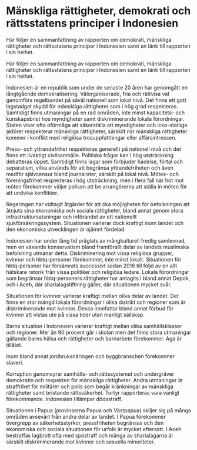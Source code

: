 # Mänskliga rättigheter, demokrati och rättsstatens principer i Indonesien

Här följer en sammanfattning av rapporten om demokrati, mänskliga rättigheter och rättsstatens principer i Indonesien samt en länk till rapporten i sin helhet.

Här följer en sammanfattning av rapporten om demokrati, mänskliga rättigheter och rättsstatens principer i Indonesien samt en länk till rapporten i sin helhet.

Indonesien är en republik som under de senaste 20 åren har genomgått en långtgående demokratisering. Välorganiserade, fria och rättvisa val genomförs regelbundet på såväl nationell som lokal nivå. Det finns ett gott lagstadgat skydd för mänskliga rättigheter som i hög grad respekteras. Samtidigt finns utmaningar på en rad områden, inte minst kapacitets- och kunskapsbrist hos myndigheter samt diskriminerande lokala förordningar. Staten visar ofta oförmåga att säkerställa att myndigheter och icke-statliga aktörer respekterar mänskliga rättigheter, särskilt när mänskliga rättigheter kommer i konflikt med religiösa trosuppfattningar eller affärsintressen.

Press- och yttrandefrihet respekteras generellt på nationell nivå och det finns ett livaktigt civilsamhälle. Politiska frågor kan i hög utsträckning debatteras öppet. Samtidigt finns lagar som förbjuder hädelse, förtal och separatism, vilka används för att begränsa yttrandefriheten och även medför självcensur bland journalister, särskilt på lokal nivå. Mötes- och föreningsfrihet respekteras i hög utsträckning, men i flera fall när hot mot möten förekommer väljer polisen att be arrangörerna att ställa in möten för att undvika konflikter.

Regeringen har vidtagit åtgärder för att öka möjligheten för befolkningen att åtnjuta sina ekonomiska och sociala rättigheter, bland annat genom stora infrastruktursatsningar och införandet av ett nationellt sjukförsäkringssystem. Situationen varierar dock kraftigt inom landet och den ekonomiska utvecklingen är ojämnt fördelad.

Indonesien har under lång tid präglats av mångkulturell fredlig samlevnad, men en växande konservatism bland framförallt delar av landets muslimska befolkning utmanar detta. Diskriminering mot vissa religiösa grupper, kvinnor och hbtq-personer förekommer, inte minst lokalt. Situationen för hbtq-personer har försämrats successivt sedan 2016 till följd av en allt hätskare retorik från vissa politiker och religiösa ledare. Lokala förordningar som begränsar hbtq-personers rättigheter har antagits i bland annat Depok, och i Aceh, där sharialagstiftning gäller, där situationen mycket svår.

Situationen för kvinnor varierar kraftigt mellan olika delar av landet. Det finns en stor mängd lokala förordningar i olika distrikt och regioner som är diskriminerande mot kvinnor. Dessa innefattar bland annat förbud för kvinnor att vistas ute på vissa tider utan manligt sällskap.

Barns situation i Indonesien varierar kraftigt mellan olika samhällsklasser och regioner. Mer än 90 procent går i skolan men det finns stora utmaningar gällande barns hälsa och rättigheter och barnarbete förekommer. Aga är tillåtet.

Inom bland annat jordbruksnäringen och byggbranschen förekommer slaveri.

Korruption genomsyrar samhälls- och rättssystemet och undergräver demokratin och respekten för mänskliga rättigheter. Andra utmaningar är straffrihet för militärer och polis som begår kränkningar av mänskliga rättigheter samt bristande rättssäkerhet. Tortyr rapporteras vara vanligt förekommande. Indonesien tillämpar dödsstraff.

Situationen i Papua (provinserna Papua och Västpapua) skiljer sig på många områden avsevärt från andra delar av landet. I Papua förekommer övergrepp av säkerhetsstyrkor, pressfriheten begränsas och den ekonomiska och sociala situationen för urfolk är mycket eftersatt. I Aceh bestraffas lagbrott ofta med spöstraff och många av sharialagarna är särskilt diskriminerande mot kvinnor och sexuella minoriteter.
